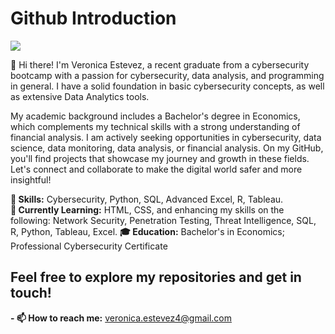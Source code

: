 #  Github Introduction 
<a href="https://linkedin.com/in/veronicaestevez"><img src="https://img.shields.io/badge/-LinkedIn-0072b1?&style=for-the-badge&logo=linkedin&logoColor=white" /></a>

👋 Hi there! I'm Veronica Estevez, a recent graduate from a cybersecurity bootcamp with a passion for cybersecurity, data analysis, and programming in general. I have a solid foundation in basic cybersecurity concepts, as well as extensive Data Analytics tools.

My academic background includes a Bachelor's degree in Economics, which complements my technical skills with a strong understanding of financial analysis. I am actively seeking opportunities in cybersecurity, data science, data monitoring, data analysis, or financial analysis. On my GitHub, you'll find projects that showcase my journey and growth in these fields. Let's connect and collaborate to make the digital world safer and more insightful!

**🚀 Skills:** Cybersecurity, Python, SQL, Advanced Excel, R, Tableau.  
**🌱 Currently Learning:** HTML, CSS, and enhancing my skills on the following: Network Security, Penetration Testing, Threat Intelligence, SQL, R, Python, Tableau, Excel.
**🎓 Education:** Bachelor's in Economics; Professional Cybersecurity Certificate 

## Feel free to explore my repositories and get in touch!
**- 📫 How to reach me:** veronica.estevez4@gmail.com

